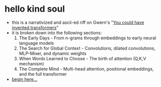 # hello kind soul
- this is a narrativized and ascii-ed riff on Gwern's "[You could have invented transformers](https://gwern.net/blog/2025/you-could-have-invented-transformers)"
- it is broken down into the following sections:
    1. The Early Days - From n-grams through embeddings to early neural language models
    2. The Search for Global Context - Convolutions, dilated convolutions, MLP-Mixer, and dynamic weights
    3. When Words Learned to Choose - The birth of attention (Q,K,V mechanism)
    4. The Complete Mind - Multi-head attention, positional embeddings, and the full transformer
- [begin here...](01-the-early-days.md)
